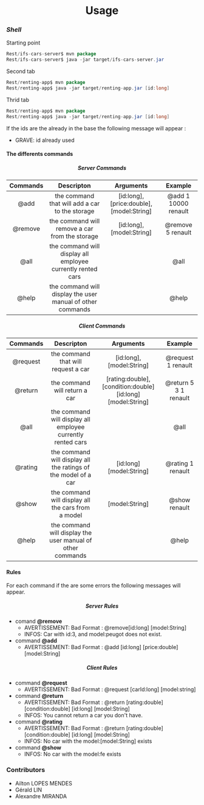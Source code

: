 # <center>Usage</center>
### *Shell*
Starting point
```java
Rest/ifs-cars-server$ mvn package
Rest/ifs-cars-server$ java -jar target/ifs-cars-server.jar
```

Second tab
```java
Rest/renting-app$ mvn package
Rest/renting-app$ java -jar target/renting-app.jar [id:long]
```

Thrid tab
```java
Rest/renting-app$ mvn package
Rest/renting-app$ java -jar target/renting-app.jar [id:long]
```

If the ids are the already in the base the following message will appear : 
- GRAVE: id already used


#### The differents commands 
##### <center>*Server Commands*</center>
|Commands|Descripton|Arguments|Example|
|:------:|:--------:|:-------:|:-----:|
|@add|the command that will add a car to the storage|[id:long], [price:double], [model:String]|@add 1 10000 renault|
|@remove|the command will remove a car from the storage|[id:long], [model:String]|@remove 5 renault|
|@all|the command will display all employee currently rented cars||@all|
|@help|the command will display the user manual of other commands||@help|

##### <center>*Client Commands*</center>
|Commands|Descripton|Arguments|Example|
|:------:|:--------:|:-------:|:-----:|
|@request|the command that will request a car|[id:long], [model:String]|@request 1 renault|
|@return|the command will return a car|[rating:double], [condition:double] [id:long] [model:String]|@return 5 3 1 renault|
|@all|the command will display all employee currently rented cars||@all|
|@rating|the command will display all the ratings of the model of a car|[id:long] [model:String]|@rating 1 renault
|@show|the command will display all the cars from a model|[model:String]|@show renault
|@help|the command will display the user manual of other commands||@help|

#### Rules

For each command if the are some errors the following messages will appear.
##### <center>*Server Rules*</center>
- comand **@remove**
    - AVERTISSEMENT: Bad Format : @remove[id:long] [model:String]
    - INFOS: Car with id:3, and model:peugot does not exist.
- command **@add** 
    - AVERTISSEMENT: Bad Format : @add [id:long] [price:double] [model:String]

##### <center>*Client Rules*</center>
- command **@request**
    - AVERTISSEMENT: Bad Format : @request [carId:long] [model:string]
- command **@return**
    - AVERTISSEMENT: Bad Format : @return [rating:double] [condition:double] [id:long] [model:String]
    - INFOS: You cannot return a car you don't have.
- command **@rating**
    - AVERTISSEMENT: Bad Format : @return [rating:double] [condition:double] [id:long] [model:String]
    - INFOS: No car with the model:[model:String] exists
- command **@show**
    - INFOS: No car with the model:fe exists

### Contributors

- Ailton LOPES MENDES
- Gérald LIN
- Alexandre MIRANDA

